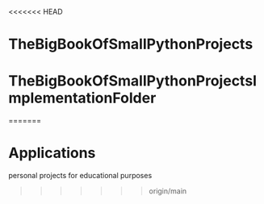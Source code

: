 <<<<<<< HEAD
# TheBigBookOfSmallPythonProjects
# TheBigBookOfSmallPythonProjectsImplementationFolder
=======
# Applications
personal projects for educational purposes
>>>>>>> origin/main

